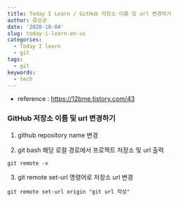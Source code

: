 ```yaml
---
title: Today I Learn / GitHub 저장소 이름 및 url 변경하기
author: 류성균
date: '2020-10-04'
slug: today-i-learn.en-us
categories:
  - Today I learn
  - git
tags:
  - git
keywords:
  - tech
---
```


- reference : https://12bme.tistory.com/43

### GitHub 저장소 이름 및 url 변경하기

1. github repository name 변경

2. git bash 해당 로컬 경로에서 프로젝트 저장소 및 url 출력

```
git remote -v
```

3. git remote set-url 명령어로 저장소 url 변경

```
git remote set-url origin "git url 작성"
```